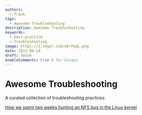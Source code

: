 ```yaml
---
authors:
  - frank
tags:
  - Awesome Troubleshooting
description: Awesome Troubleshooting
keywords:
  - best-practice 
  - troubleshooting
image: https://i.imgur.com/mErPwqL.png
date: 2023-08-14
draft: false
enableComments: true # for Gisqus
---
```


# Awesome Troubleshooting

A curated collection of troubleshooting practices:

[How we spent two weeks hunting an NFS bug in the Linux kernel](https://about.gitlab.com/blog/2018/11/14/how-we-spent-two-weeks-hunting-an-nfs-bug/)
